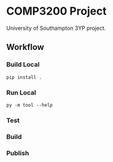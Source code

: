 # COMP3200 Project
University of Southampton 3YP project.

## Workflow
### Build Local
```
pip install .
```
### Run Local
```
py -m tool --help
```

### Test

### Build

### Publish

